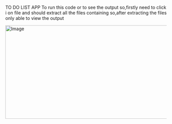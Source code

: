 TO DO LIST APP
To run this code or to see the output so,firstly need to click i
on file and should extract all the files containing 
so,after extracting the files only able to view the output


<img width="651" height="293" alt="Image" src="https://github.com/user-attachments/assets/da1dc1dd-d171-4fed-9a3c-e280bbd82239" />
